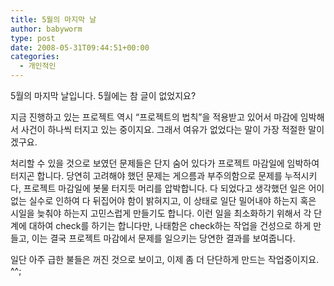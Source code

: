 ```yaml
---
title: 5월의 마지막 날
author: babyworm
type: post
date: 2008-05-31T09:44:51+00:00
categories:
  - 개인적인
---
```

5월의 마지막 날입니다. 5월에는 참 글이 없었지요?

지금 진행하고 있는 프로젝트 역시 “프로젝트의 법칙”을 적용받고 있어서 마감에 임박해서 사건이 하나씩 터지고 있는 중이지요. 그래서 여유가 없었다는 말이 가장 적절한 말이겠구요.

처리할 수 있을 것으로 보였던 문제들은 단지 숨어 있다가 프로젝트 마감일에 임박하여 터지곤 합니다.
당연히 고려해야 했던 문제는 게으름과 부주의함으로 문제를 누적시키다, 프로젝트 마감일에 봇물 터지듯 머리를 압박합니다.
다 되었다고 생각했던 일은 어이없는 실수로 인하여 다 뒤집어야 함이 밝혀지고, 이 상태로 일단 밀어내야 하는지 혹은 시일을 늦춰야 하는지 고민스럽게 만들기도 합니다.
이런 일을 최소화하기 위해서 각 단계에 대하여 check를 하기는 합니다만, 나태함은 check하는 작업을 건성으로 하게 만들고, 이는 결국 프로젝트 마감에서 문제를 일으키는 당연한 결과를 보여줍니다.

일단 아주 급한 불들은 꺼진 것으로 보이고, 이제 좀 더 단단하게 만드는 작업중이지요. ^^;
